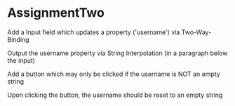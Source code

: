 # AssignmentTwo

Add a Input field which updates a property ('username') via Two-Way-Binding

Output the username property via String Interpolation (in a paragraph below the input)

Add a button which may only be clicked if the username is NOT an empty string

Upon clicking the button, the username should be reset to an empty string
